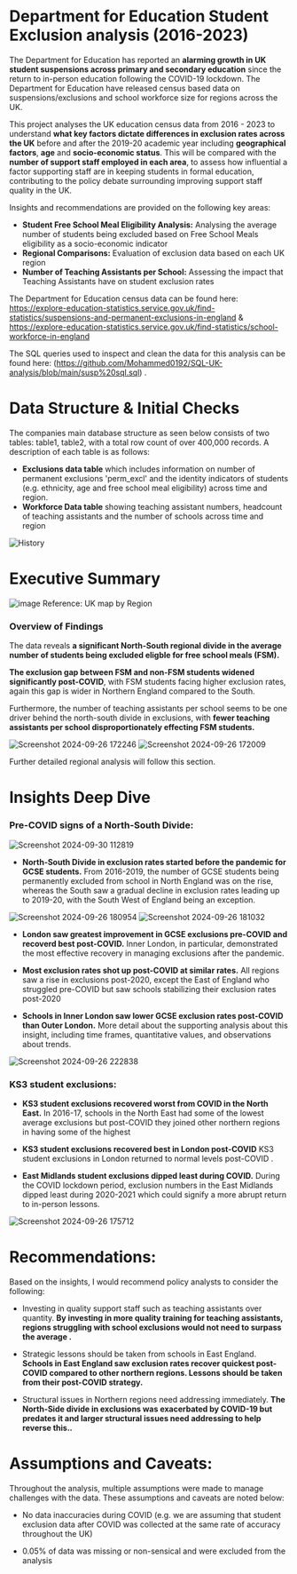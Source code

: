 # Department for Education Student Exclusion analysis (2016-2023) 
The Department for Education has reported an **alarming growth in UK student suspensions across primary and secondary education** since the return to in-person education following the COVID-19 lockdown. The Department for Education have released census based data on suspensions/exclusions and school workforce size for regions across the UK. 

This project analyses the UK education census data from 2016 - 2023 to understand **what key factors dictate differences in exclusion rates across the UK** before and after the 2019-20 academic year including **geographical factors**, **age** and **socio-economic status**. This will be compared with the **number of support staff employed in each area**, to assess how influential a factor supporting staff are in keeping students in formal education, contributing to the policy debate surrounding improving support staff quality in the UK.

Insights and recommendations are provided on the following key areas: 

- **Student Free School Meal Eligibility Analysis:** Analysing the average number of students being excluded based on Free School Meals eligibility as a socio-economic indicator
- **Regional Comparisons:** Evaluation of exclusion data based on each UK region
- **Number of Teaching Assistants per School:**  Assessing the impact that Teaching Assistants have on student exclusion rates

The Department for Education census data can be found here: https://explore-education-statistics.service.gov.uk/find-statistics/suspensions-and-permanent-exclusions-in-england & https://explore-education-statistics.service.gov.uk/find-statistics/school-workforce-in-england

The SQL queries used to inspect and clean the data for this analysis can be found here: (https://github.com/Mohammed0192/SQL-UK-analysis/blob/main/susp%20sql.sql) .


# Data Structure & Initial Checks

The companies main database structure as seen below consists of two tables: table1, table2, with a total row count of over 400,000 records. A description of each table is as follows:
- **Exclusions data table** which includes information on number of permanent exclusions 'perm_excl' and the identity indicators of students (e.g. ethnicity, age and free school meal eligibility) across time and region.
- **Workforce Data table** showing teaching assistant numbers, headcount of teaching assistants and the number of schools across time and region

![History](https://github.com/user-attachments/assets/0a539a1b-491a-4b9e-a0f1-7c4733afd4df)



# Executive Summary

![image](https://github.com/user-attachments/assets/f4f06d9b-640c-47cb-9634-adafa04d25f8)
Reference: UK map by Region

### Overview of Findings
The data reveals **a significant North-South regional divide in the average number of students being excluded eligble for free school meals (FSM).** 

**The exclusion gap between FSM and non-FSM students widened significantly post-COVID**, with FSM students facing higher exclusion rates, again this gap is wider in Northern England compared to the South.

Furthermore, the number of teaching assistants per school seems to be one driver behind the north-south divide in exclusions, with **fewer teaching assistants per school disproportionately effecting FSM students.**


![Screenshot 2024-09-26 172246](https://github.com/user-attachments/assets/be14c657-c673-4fa0-9840-28fe21bd9f16)
![Screenshot 2024-09-26 172009](https://github.com/user-attachments/assets/e42d9cc1-990b-4518-896e-ef55b2191a37)

Further detailed regional analysis will follow this section.

# Insights Deep Dive
### Pre-COVID signs of a North-South Divide:

![Screenshot 2024-09-30 112819](https://github.com/user-attachments/assets/11579a56-8554-4cff-bec6-9db340c4f29d)

* **North-South Divide in exclusion rates started before the pandemic for GCSE students.** From 2016-2019, the number of GCSE students being permanently excluded from school in North England was on the rise, whereas the South saw a gradual decline in exclusion rates leading up to 2019-20, with the South West of England being an exception.

![Screenshot 2024-09-26 180954](https://github.com/user-attachments/assets/e21609d2-ded3-4798-8383-6213be13609e)
![Screenshot 2024-09-26 181032](https://github.com/user-attachments/assets/ed78baca-47b6-4e08-9613-f7003b8306de)

  
* **London saw greatest improvement in GCSE exclusions pre-COVID and recoverd best post-COVID.** Inner London, in particular, demonstrated the most effective recovery in managing exclusions after the pandemic.
  
* **Most exclusion rates shot up post-COVID at similar rates.** All regions saw a rise in exclusions post-2020, except the East of England who struggled pre-COVID but saw schools stabilizing their exclusion rates post-2020 
  
 * **Schools in Inner London saw lower GCSE exclusion rates post-COVID than Outer London.** More detail about the supporting analysis about this insight, including time frames, quantitative values, and observations about trends.
 
  ![Screenshot 2024-09-26 222838](https://github.com/user-attachments/assets/5d62b583-8189-4d1d-922a-1877efd5f3d3)


### KS3 student exclusions:

* **KS3 student exclusions recovered worst from COVID in the North East.** In 2016-17, schools in the North East had some of the lowest average exclusions but post-COVID they joined other northern regions in having some of the highest
  
* **KS3 student exclusions recovered best in London post-COVID** KS3 student exclusions in London returned to normal levels post-COVID .
  
* **East Midlands student exclusions dipped least during COVID.** During the COVID lockdown period, exclusion numbers in the East Midlands dipped least during 2020-2021 which could signify a more abrupt return to in-person lessons.


![Screenshot 2024-09-26 175712](https://github.com/user-attachments/assets/c1be4e3d-f4e8-4ef8-bd3b-e5c5037ba345)


# Recommendations:

Based on the insights, I would recommend policy analysts to consider the following: 

* Investing in quality support staff such as teaching assistants over quantity. **By investing in more quality training for teaching assistants, regions struggling with school exclusions would not need to surpass the average .**
  
* Strategic lessons should be taken from schools in East England. **Schools in East England saw exclusion rates recover quickest post-COVID compared to other northern regions. Lessons should be taken from their post-COVID strategy.**
  
* Structural issues in Northern regions need addressing immediately. **The North-Side divide in exclusions was exacerbated by COVID-19 but predates it and larger structural issues need addressing to help reverse this..**



# Assumptions and Caveats:

Throughout the analysis, multiple assumptions were made to manage challenges with the data. These assumptions and caveats are noted below:

* No data inaccuracies during COVID (e.g. we are assuming that student exclusion data after COVID was collected at the same rate of accuracy throughout the UK) 
  
* 0.05% of data was missing or non-sensical and were excluded from the analysis
